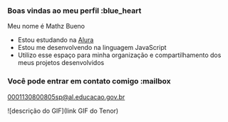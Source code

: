 ### Boas vindas ao meu perfil :blue_heart

Meu nome é Mathz Bueno

- Estou estudando na [Alura](https://www.alura.com.br)
- Estou me desenvolvendo na linguagem JavaScript
- Utilizo esse espaço para minha organização e compartilhamento dos meus projetos desenvolvidos

### Você pode entrar em contato comigo :mailbox

0001130800805sp@al.educacao.gov.br

![descrição do GIF](link GIF do Tenor)
